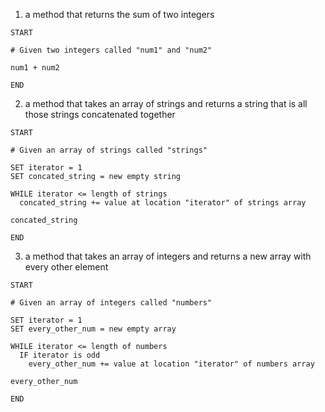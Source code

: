 1. a method that returns the sum of two integers
```
START

# Given two integers called "num1" and "num2"

num1 + num2

END
```
2. a method that takes an array of strings and returns a string that is all those strings concatenated together
```
START

# Given an array of strings called "strings"

SET iterator = 1
SET concated_string = new empty string

WHILE iterator <= length of strings
  concated_string += value at location "iterator" of strings array

concated_string

END
```
3. a method that takes an array of integers and returns a new array with every other element
```
START

# Given an array of integers called "numbers"

SET iterator = 1
SET every_other_num = new empty array

WHILE iterator <= length of numbers
  IF iterator is odd
    every_other_num += value at location "iterator" of numbers array

every_other_num

END
```
